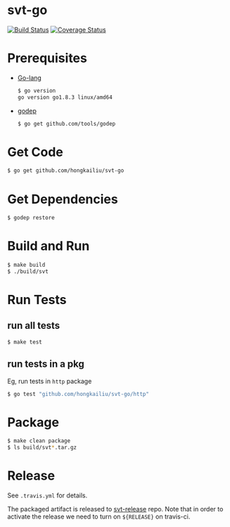 # svt-go

[![Build Status](https://travis-ci.org/hongkailiu/svt-go.svg?branch=master)](https://travis-ci.org/hongkailiu/svt-go)
[![Coverage Status](https://coveralls.io/repos/github/hongkailiu/svt-go/badge.svg?branch=master)](https://coveralls.io/github/hongkailiu/svt-go?branch=master)

# Prerequisites

* [Go-lang](https://golang.org/)

    ```sh
    $ go version
    go version go1.8.3 linux/amd64
    ```

* [godep](https://github.com/tools/godep)

    ```sh
    $ go get github.com/tools/godep
    ```

# Get Code

```sh
$ go get github.com/hongkailiu/svt-go
```

# Get Dependencies

```sh
$ godep restore
```

# Build and Run

```sh
$ make build
$ ./build/svt
```

# Run Tests

## run all tests

```sh
$ make test
```

## run tests in a pkg
Eg, run tests in <code>http</code> package

```sh
$ go test "github.com/hongkailiu/svt-go/http"
```

# Package

```sh
$ make clean package
$ ls build/svt*.tar.gz
```

# Release

See <code>.travis.yml</code> for details.

The packaged artifact is released to [svt-release](https://github.com/cduser/svt-release) repo.
Note that in order to activate the release we need to turn on
<code>${RELEASE}</code> on travis-ci.


